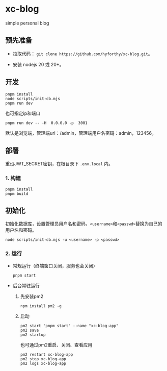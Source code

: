 # xc-blog

simple personal blog

## 预先准备

- 拉取代码： `git clone https://github.com/hyforthy/xc-blog.git`。

- 安装 nodejs 20 或 20+。

## 开发

```shell
pnpm install
node scripts/init-db.mjs
pnpm run dev
```

也可指定ip和端口

```shell
pnpm run dev -- -H  0.0.0.0 -p  3001
```

默认是浏览端，管理端url：/admin，管理端用户名密码：admin，123456。

## 部署

重设JWT_SECRET密钥，在根目录下 `.env.local` 内。

### 1. 构建

```shell
pnpm install
pnpm build
```

## 初始化

初始化数据库，设置管理员用户名和密码，`<username>`和`<passwd>`替换为自己的用户名和密码。

```shell
node scripts/init-db.mjs -u <username> -p <passwd>
```

### 2. 运行

- 常规运行（终端窗口关闭，服务也会关闭）

    ```shell
    pnpm start
    ```

- 后台常驻运行
    1. 先安装pm2

        ```shell
        npm install pm2 -g
        ```

    2. 启动

        ```shell
        pm2 start "pnpm start" --name "xc-blog-app"
        pm2 save
        pm2 startup
        ```

        也可通过pm2重启、关闭、查看应用

        ```shell
        pm2 restart xc-blog-app
        pm2 stop xc-blog-app
        pm2 logs xc-blog-app
        ```
